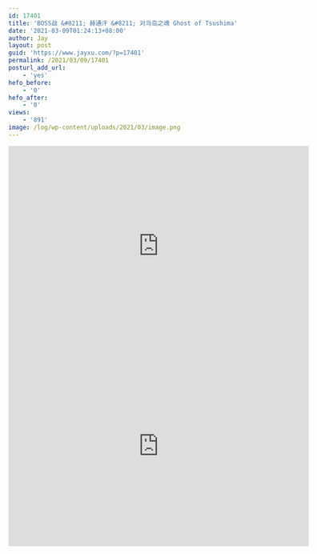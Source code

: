 ```yaml
---
id: 17401
title: 'BOSS战 &#8211; 赫通汗 &#8211; 对马岛之魂 Ghost of Tsushima'
date: '2021-03-09T01:24:13+08:00'
author: Jay
layout: post
guid: 'https://www.jayxu.com/?p=17401'
permalink: /2021/03/09/17401
posturl_add_url:
    - 'yes'
hefo_before:
    - '0'
hefo_after:
    - '0'
views:
    - '891'
image: /log/wp-content/uploads/2021/03/image.png
---
```


<!-- wp:html -->
<iframe height=400 width=600 src='https://player.youku.com/embed/XNTExNzY3MTg4NA==' frameborder=0 'allowfullscreen'></iframe>
<!-- /wp:html -->

<!-- wp:code -->
<iframe height=400 width=600 src='https://player.youku.com/embed/XNTExNzY3MjYwMA==' frameborder=0 'allowfullscreen'></iframe>
<!-- /wp:code -->